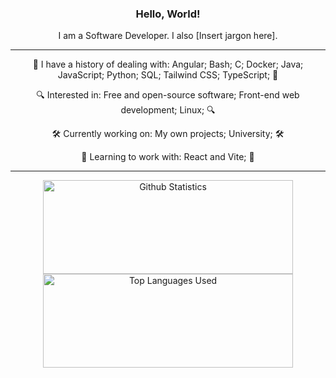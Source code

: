 <div align= "center">
<h3>Hello, World!</h3>
<p>I am a Software Developer. I also [Insert jargon here].</p>
<hr>
  <p>🧠 I have a history of dealing with: Angular; Bash; C; Docker; Java; JavaScript; Python; SQL; Tailwind CSS; TypeScript; 🧠</p>
  <p>🔍 Interested in: Free and open-source software; Front-end web development; Linux; 🔍</p>
  <p>🛠️ Currently working on: My own projects; University; 🛠️</p>
  <p>🌱 Learning to work with: React and Vite; 🌱</p>
<hr>
  <a>
    <img width="400" height="150" src="https://github-readme-stats.vercel.app/api?username=ComplexMonkeys&show_icons=true&include_all_commits=true&theme=transparent" alt="Github Statistics" />
  </a>
  <a>
    <img width="400" height="150" src="https://github-readme-stats.vercel.app/api/top-langs/?username=ComplexMonkeys&langs_count=6&layout=compact&theme=transparent" alt="Top Languages Used" />
  </a>
</div>
